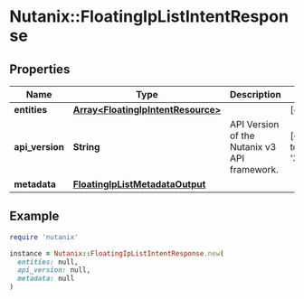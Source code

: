 # Nutanix::FloatingIpListIntentResponse

## Properties

| Name | Type | Description | Notes |
| ---- | ---- | ----------- | ----- |
| **entities** | [**Array&lt;FloatingIpIntentResource&gt;**](FloatingIpIntentResource.md) |  | [optional] |
| **api_version** | **String** | API Version of the Nutanix v3 API framework. | [default to &#39;3.1.0&#39;] |
| **metadata** | [**FloatingIpListMetadataOutput**](FloatingIpListMetadataOutput.md) |  |  |

## Example

```ruby
require 'nutanix'

instance = Nutanix::FloatingIpListIntentResponse.new(
  entities: null,
  api_version: null,
  metadata: null
)
```

